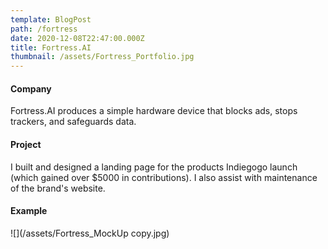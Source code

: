 ```yaml
---
template: BlogPost
path: /fortress
date: 2020-12-08T22:47:00.000Z
title: Fortress.AI
thumbnail: /assets/Fortress_Portfolio.jpg
---
```

#### Company

Fortress.AI produces a simple hardware device that blocks ads, stops trackers, and safeguards data.

#### Project

I built and designed a landing page for the products Indiegogo launch (which gained over $5000 in contributions). I also assist with maintenance of the brand's website.

#### Example

![](/assets/Fortress_MockUp copy.jpg)
